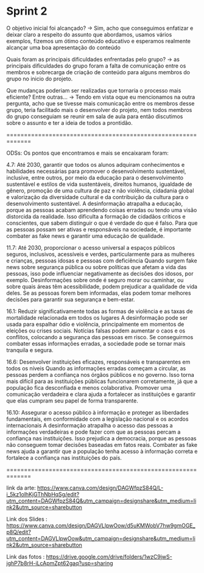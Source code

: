 # Sprint 2

O objetivo inicial foi alcançado?
-> Sim, acho que conseguimos enfatizar e deixar claro a respeito do assunto que abordamos, usamos vários exemplos, fizemos um ótimo conteúdo educativo e esperamos realmente alcançar uma boa apresentação do conteúdo

Quais foram as principais dificuldades enfrentadas pelo grupo? 
-> as principais dificuldades do grupo foram a falta de comunicação entre os membros e sobrecarga de criação de conteúdo para alguns membros do grupo no inicio do projeto.

Que mudanças poderiam ser realizadas que tornaria o processo mais eficiente? Entre outras...
-> Tendo em vista oque eu mencionamos na outra pergunta, acho que se tivesse mais comunicação entre os membros desse grupo, teria facilitado mais o desenvolver do projeto, nem todos membros do grupo conseguiam se reunir em sala de aula para então discutimos sobre o assunto e ter a ideia de todos a prontidão.

=============================================================

ODSs:
Os pontos que encontramos e mais se encaixaram foram:

4.7: Até 2030, garantir que todos os alunos adquiram conhecimentos e habilidades necessárias para promover o desenvolvimento sustentável, inclusive, entre outros, por meio da educação para o desenvolvimento sustentável e estilos de vida sustentáveis, direitos humanos, igualdade de gênero, promoção de uma cultura de paz e não violência, cidadania global e valorização da diversidade cultural e da contribuição da cultura para o desenvolvimento sustentável.
A desinformação atrapalha a educação, porque as pessoas acabam aprendendo coisas erradas ou tendo uma visão distorcida da realidade. Isso dificulta a formação de cidadãos críticos e conscientes, que sabem distinguir o que é verdade do que é falso. Para que as pessoas possam ser ativas e responsáveis na sociedade, é importante combater as fake news e garantir uma educação de qualidade.

11.7: Até 2030, proporcionar o acesso universal a espaços públicos seguros, inclusivos, acessíveis e verdes, particularmente para as mulheres e crianças, pessoas idosas e pessoas com deficiência
Quando surgem fake news sobre segurança pública ou sobre políticas que afetam a vida das pessoas, isso pode influenciar negativamente as decisões dos idosos, por exemplo. Desinformações sobre onde é seguro morar ou caminhar, ou sobre quais áreas têm acessibilidade, podem prejudicar a qualidade de vida deles. Se as pessoas forem bem informadas, elas podem tomar melhores decisões para garantir sua segurança e bem-estar.

16.1: Reduzir significativamente todas as formas de violência e as taxas de mortalidade relacionada em todos os lugares
A desinformação pode ser usada para espalhar ódio e violência, principalmente em momentos de eleições ou crises sociais. Notícias falsas podem aumentar o caos e os conflitos, colocando a segurança das pessoas em risco. Se conseguirmos combater essas informações erradas, a sociedade pode se tornar mais tranquila e segura.

16.6: Desenvolver instituições eficazes, responsáveis e transparentes em todos os níveis
Quando as informações erradas começam a circular, as pessoas perdem a confiança nos órgãos públicos e no governo. Isso torna mais difícil para as instituições públicas funcionarem corretamente, já que a população fica desconfiada e menos colaborativa. Promover uma comunicação verdadeira e clara ajuda a fortalecer as instituições e garantir que elas cumpram seu papel de forma transparente.

16.10: Assegurar o acesso público à informação e proteger as liberdades fundamentais, em conformidade com a legislação nacional e os acordos internacionais
A desinformação atrapalha o acesso das pessoas a informações verdadeiras e pode fazer com que as pessoas percam a confiança nas instituições. Isso prejudica a democracia, porque as pessoas não conseguem tomar decisões baseadas em fatos reais. Combater as fake news ajuda a garantir que a população tenha acesso à informação correta e fortalece a confiança nas instituições do país.

=============================================================

link da arte:
https://www.canva.com/design/DAGWfpzS84Q/L-i_5kz1olhKjGThNbHqSg/edit?utm_content=DAGWfpzS84Q&utm_campaign=designshare&utm_medium=link2&utm_source=sharebutton 

Link dos Slides : 
https://www.canva.com/design/DAGVLlpwOow/d5uKMWobV7hw9gmOGE_p8Q/edit?utm_content=DAGVLlpwOow&utm_campaign=designshare&utm_medium=link2&utm_source=sharebutton


Link das fotos : 
https://drive.google.com/drive/folders/1wzC9jwS-jghP7b8rH-iLcApmZpt62gaq?usp=sharing

